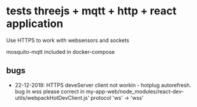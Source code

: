 # tests threejs + mqtt + http + react application


Use HTTPS  to work with websensors and sockets

mosquito-mqtt included in docker-compose



## bugs

- 22-12-2019: HTTPS deveServer client not workin - hotplug autorefresh. bug in wss please correct in my-app-web/node_modules/react-dev-utils/webpackHotDevClient.js'
protocol 'ws' -> 'wss'
